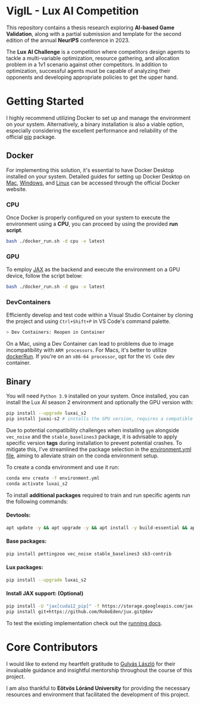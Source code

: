 # VigIL - Lux AI Competition

This repository contains a thesis research exploring **AI-based Game Validation**, along with a partial submission and template for the second edition of the annual **NeurIPS** conference in 2023.

The **Lux AI Challenge** is a competition where competitors design agents to tackle a multi-variable optimization, resource gathering, and allocation problem in a 1v1 scenario against other competitors. In addition to optimization, successful agents must be capable of analyzing their opponents and developing appropriate policies to get the upper hand.

# Getting Started

I highly recommend utilizing Docker to set up and manage the environment on your system. Alternatively, a binary installation is also a viable option, especially considering the excellent performance and reliability of the official [pip](https://pypi.org/project/luxai-s2/) package.

## Docker

For implementing this solution, it's essential to have Docker Desktop installed on your system. Detailed guides for setting up Docker Desktop on [Mac](https://docs.docker.com/desktop/install/mac-install/), [Windows](https://docs.docker.com/desktop/install/windows-install/), and [Linux](https://docs.docker.com/desktop/install/linux-install/) can be accessed through the official Docker website. 

### CPU

Once Docker is properly configured on your system to execute the environment using a **CPU**, you can proceed by using the provided **run script**.

```bash
bash ./docker_run.sh -d cpu -v latest
```

### GPU

To employ [JAX](https://github.com/google/jax) as the backend and execute the environment on a GPU device, follow the script below:

```bash
bash ./docker_run.sh -d gpu -v latest
```

### DevContainers

Efficiently develop and test code within a Visual Studio Container by cloning the project and using `Ctrl+Shift+P` in VS Code's command palette.

```bash
> Dev Containers: Reopen in Container
```

On a Mac, using a Dev Container can lead to problems due to image incompatibility with `ARM processors`. For Macs, it's better to utilize [dockerRun](https://github.com/Getlar/VigIL-Game-Validation/blob/main/docker_run.sh). If you're on an `x86-64 processor`, opt for the `VS Code` dev container.

## Binary

You will need `Python 3.9` installed on your system. Once installed, you can install the Lux AI season 2 environment and optionally the GPU version with:

```bash
pip install --upgrade luxai_s2
pip install juxai-s2 # installs the GPU version, requires a compatible GPU
```

Due to potential compatibility challenges when installing `gym` alongside `vec_noise` and the `stable_baselines3` package, it is advisable to apply specific version **tags** during installation to prevent potential crashes. To mitigate this, I've streamlined the package selection in the [environment.yml file](https://github.com/Getlar/VigIL-Game-Validation/blob/main/envs/conda/environment.yml), aiming to alleviate strain on the conda environment setup.

To create a conda environment and use it run:

```bash
conda env create -f environment.yml
conda activate luxai_s2
```

To install **additional packages** required to train and run specific agents run the following commands:

#### Devtools:
```bash
apt update -y && apt upgrade -y && apt install -y build-essential && apt-get install -y manpages-dev # Required if dev tools are missing.
```
#### Base packages:
```bash
pip install pettingzoo vec_noise stable_baselines3 sb3-contrib
```
#### Lux packages:
```bash
pip install --upgrade luxai_s2
```

#### Install JAX support: (Optional)
```bash
pip install -U "jax[cuda12_pip]" -f https://storage.googleapis.com/jax-releases/jax_cuda_releases.html
pip install git+https://github.com/RoboEden/jux.git@dev
```

To test the existing implementation check out the [running docs](https://github.com/Getlar/VigIL-Game-Validation/blob/main/src/README.MD).

# Core Contributors

I would like to extend my heartfelt gratitude to [Gulyás László](https://github.com/lesIII) for their invaluable guidance and insightful mentorship throughout the course of this project.

I am also thankful to **Eötvös Lóránd University** for providing the necessary resources and environment that facilitated the development of this project.
